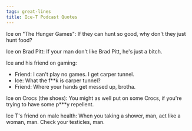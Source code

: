 ```yaml
---
tags: great-lines
title: Ice-T Podcast Quotes
---
```



<p>Ice on "The Hunger Games": If they can hunt so good, why don't they just hunt food?</p>

<p>Ice on Brad Pitt: If your man don't like Brad Pitt, he's just a bitch.</p>

<p>Ice and his friend on gaming:</p>

<ul>
	<li>Friend: I can't play no games. I get carper tunnel.</li>
	<li>Ice: What the f**k is carper tunnel?</li>
	<li>Friend: Where your hands get messed up, brotha.</li>
</ul>

<p>Ice on Crocs (the shoes): You might as well put on some Crocs, if you're trying to have some p***y repellent.</p>

<p>Ice T's friend on male health: When you taking a shower, man, act like a woman, man. Check your testicles, man.</p>
